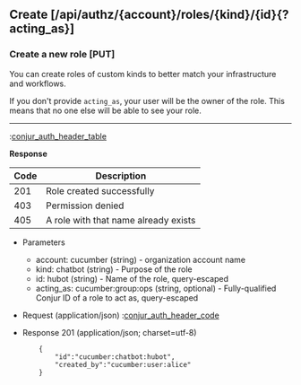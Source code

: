 ## Create [/api/authz/{account}/roles/{kind}/{id}{?acting_as}]

### Create a new role [PUT]

You can create roles of custom kinds to better match your infrastructure and workflows.

If you don't provide `acting_as`, your user will be the owner of the role.
This means that no one else will be able to see your role.

---

:[conjur_auth_header_table](partials/conjur_auth_header_table.md)

**Response**

|Code|Description|
|----|-----------|
|201|Role created successfully|
|403|Permission denied|
|405|A role with that name already exists|

+ Parameters
    + account: cucumber (string) - organization account name
    + kind: chatbot (string) - Purpose of the role
    + id: hubot (string) - Name of the role, query-escaped
    + acting_as: cucumber:group:ops (string, optional) - Fully-qualified Conjur ID of a role to act as, query-escaped

+ Request (application/json)
    :[conjur_auth_header_code](partials/conjur_auth_header_code.md)

+ Response 201 (application/json; charset=utf-8)

    ```
        {
            "id":"cucumber:chatbot:hubot",
            "created_by":"cucumber:user:alice"
        }
    ```